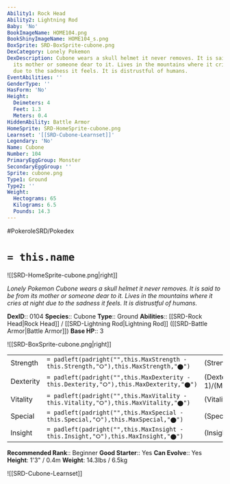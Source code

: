 ```yaml
---
Ability1: Rock Head
Ability2: Lightning Rod
Baby: 'No'
BookImageName: HOME104.png
BookShinyImageName: HOME104_s.png
BoxSprite: SRD-BoxSprite-cubone.png
DexCategory: Lonely Pokemon
DexDescription: Cubone wears a skull helmet it never removes. It is said to be from
  its mother or someone dear to it. Lives in the mountains where it cries at night
  due to the sadness it feels. It is distrustful of humans.
EventAbilities: ''
GenderType: ''
HasForm: 'No'
Height:
  Deimeters: 4
  Feet: 1.3
  Meters: 0.4
HiddenAbility: Battle Armor
HomeSprite: SRD-HomeSprite-cubone.png
Learnset: '[[SRD-Cubone-Learnset]]'
Legendary: 'No'
Name: Cubone
Number: 104
PrimaryEggGroup: Monster
SecondaryEggGroup: ''
Sprite: cubone.png
Type1: Ground
Type2: ''
Weight:
  Hectograms: 65
  Kilograms: 6.5
  Pounds: 14.3
---
```


#PokeroleSRD/Pokedex

# `= this.name`

![[SRD-HomeSprite-cubone.png|right]]

*Lonely Pokemon*
*Cubone wears a skull helmet it never removes. It is said to be from its mother or someone dear to it. Lives in the mountains where it cries at night due to the sadness it feels. It is distrustful of humans.*

**DexID**:: 0104
**Species**:: Cubone
**Type**:: Ground
**Abilities**:: [[SRD-Rock Head|Rock Head]] / [[SRD-Lightning Rod|Lightning Rod]] ([[SRD-Battle Armor|Battle Armor]])
**Base HP**:: 3

![[SRD-BoxSprite-cubone.png|right]]

|           |                                                                                        |                                          |
| --------- | -------------------------------------------------------------------------------------- | ---------------------------------------- |
| Strength  | `= padleft(padright("",this.MaxStrength - this.Strength,"⭘"),this.MaxStrength,"⬤")`    | (Strength::2)/(MaxStrength::4)   |
| Dexterity | `= padleft(padright("",this.MaxDexterity - this.Dexterity,"⭘"),this.MaxDexterity,"⬤")` | (Dexterity:: 1)/(MaxDexterity::3) |
| Vitality  | `= padleft(padright("",this.MaxVitality - this.Vitality,"⭘"),this.MaxVitality,"⬤")`    | (Vitality::3)/(MaxVitality::6)   |
| Special   | `= padleft(padright("",this.MaxSpecial - this.Special,"⭘"),this.MaxSpecial,"⬤")`       | (Special::2)/(MaxSpecial::4)     |
| Insight   | `= padleft(padright("",this.MaxInsight - this.Insight,"⭘"),this.MaxInsight,"⬤")`       | (Insight::2)/(MaxInsight::4)     |

**Recommended Rank**:: Beginner
**Good Starter**:: Yes
**Can Evolve**:: Yes
**Height**: 1'3" / 0.4m
**Weight**: 14.3lbs / 6.5kg

![[SRD-Cubone-Learnset]]